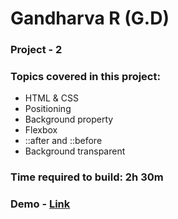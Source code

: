 # Gandharva R (G.D)

### Project - 2

### Topics covered in this project:

- HTML & CSS
- Positioning
- Background property
- Flexbox
- ::after and ::before
- Background transparent

### Time required to build: 2h 30m

### Demo - [Link]("")

